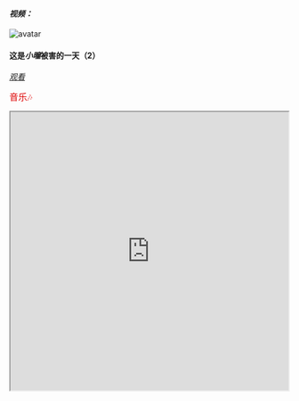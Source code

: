 #### *视频：*

![avatar](https://note.youdao.com/yws/api/personal/file/WEB9e7474f6ccedc8b178b1e4be7008dca7?method=download&shareKey=050dfd2a747cfe2b3568ebe8e3b38258&inline=true)

#### 这是*小曈*被害的一天（2）

[*观看*](/v001.html)

<font face="黑体" color=DeepSkyBlue1 size=3>音乐🎶</font>

<iframe height=500 width=500 src="https://note.youdao.com/yws/api/personal/file/WEB0f66fc2c93d591f595d25769b82fa9df?method=download&shareKey=319aa49aff5e6ab22177c85fedc52c8e&inline=true">
[进入](/music-in.html)

